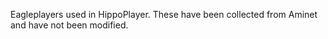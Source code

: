 Eagleplayers used in HippoPlayer. These have been collected from Aminet and
have not been modified.
